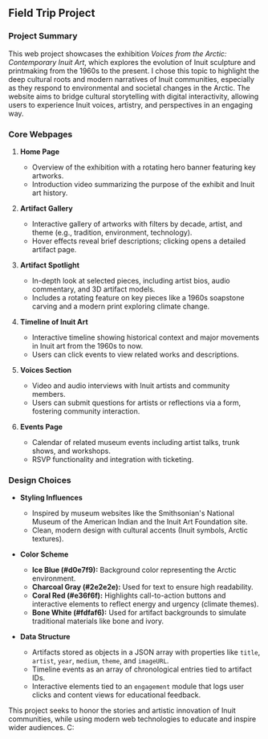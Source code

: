 ## Field Trip Project

### Project Summary

This web project showcases the exhibition _Voices from the Arctic: Contemporary Inuit Art_, which explores the evolution of Inuit sculpture and printmaking from the 1960s to the present. I chose this topic to highlight the deep cultural roots and modern narratives of Inuit communities, especially as they respond to environmental and societal changes in the Arctic. The website aims to bridge cultural storytelling with digital interactivity, allowing users to experience Inuit voices, artistry, and perspectives in an engaging way.

### Core Webpages

1. **Home Page**

   - Overview of the exhibition with a rotating hero banner featuring key artworks.
   - Introduction video summarizing the purpose of the exhibit and Inuit art history.

2. **Artifact Gallery**

   - Interactive gallery of artworks with filters by decade, artist, and theme (e.g., tradition, environment, technology).
   - Hover effects reveal brief descriptions; clicking opens a detailed artifact page.

3. **Artifact Spotlight**

   - In-depth look at selected pieces, including artist bios, audio commentary, and 3D artifact models.
   - Includes a rotating feature on key pieces like a 1960s soapstone carving and a modern print exploring climate change.

4. **Timeline of Inuit Art**

   - Interactive timeline showing historical context and major movements in Inuit art from the 1960s to now.
   - Users can click events to view related works and descriptions.

5. **Voices Section**

   - Video and audio interviews with Inuit artists and community members.
   - Users can submit questions for artists or reflections via a form, fostering community interaction.

6. **Events Page**
   - Calendar of related museum events including artist talks, trunk shows, and workshops.
   - RSVP functionality and integration with ticketing.

### Design Choices

- **Styling Influences**

  - Inspired by museum websites like the Smithsonian's National Museum of the American Indian and the Inuit Art Foundation site.
  - Clean, modern design with cultural accents (Inuit symbols, Arctic textures).

- **Color Scheme**

  - **Ice Blue (#d0e7f9):** Background color representing the Arctic environment.
  - **Charcoal Gray (#2e2e2e):** Used for text to ensure high readability.
  - **Coral Red (#e36f6f):** Highlights call-to-action buttons and interactive elements to reflect energy and urgency (climate themes).
  - **Bone White (#fdfaf6):** Used for artifact backgrounds to simulate traditional materials like bone and ivory.

- **Data Structure**
  - Artifacts stored as objects in a JSON array with properties like `title`, `artist`, `year`, `medium`, `theme`, and `imageURL`.
  - Timeline events as an array of chronological entries tied to artifact IDs.
  - Interactive elements tied to an `engagement` module that logs user clicks and content views for educational feedback.

This project seeks to honor the stories and artistic innovation of Inuit communities, while using modern web technologies to educate and inspire wider audiences. C:

